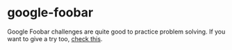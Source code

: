 # google-foobar
Google Foobar challenges are quite good to practice problem solving. If you want to give a try
too, [check this](https://www.google.com/foobar/).

